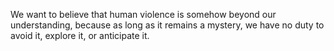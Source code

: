 We want to believe that human violence is somehow beyond our understanding, because as long as it remains a mystery, we have no duty to avoid it, explore it, or anticipate it.